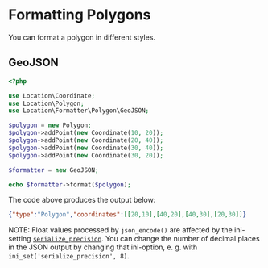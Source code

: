 # Formatting Polygons

You can format a polygon in different styles.

## GeoJSON

``` php
<?php

use Location\Coordinate;
use Location\Polygon;
use Location\Formatter\Polygon\GeoJSON;

$polygon = new Polygon;
$polygon->addPoint(new Coordinate(10, 20));
$polygon->addPoint(new Coordinate(20, 40));
$polygon->addPoint(new Coordinate(30, 40));
$polygon->addPoint(new Coordinate(30, 20));

$formatter = new GeoJSON;

echo $formatter->format($polygon);
```

The code above produces the output below:

``` json
{"type":"Polygon","coordinates":[[20,10],[40,20],[40,30],[20,30]]}
```

NOTE: Float values processed by `json_encode()` are affected by the ini-setting
[`serialize_precision`](https://secure.php.net/manual/en/ini.core.php#ini.serialize-precision).
You can change the number of decimal places in the JSON output by changing
that ini-option, e. g. with `ini_set('serialize_precision', 8)`.
